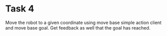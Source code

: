 # Task 4

Move the robot to a given coordinate using move base simple action client and move base goal.
Get feedback as well that the goal has reached.
